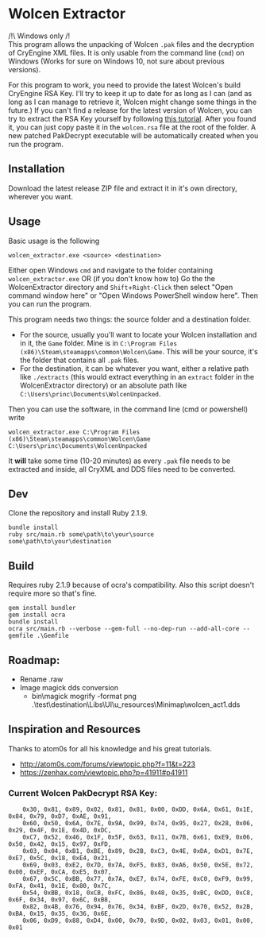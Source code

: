 # Wolcen Extractor

/!\ Windows only /!\
This program allows the unpacking of Wolcen `.pak` files and the decryption of CryEngine XML files. 
It is only usable from the command line (`cmd`) on Windows (Works for sure on Windows 10, not sure about previous versions).

For this program to work, you need to provide the latest Wolcen's build CryEngine RSA Key. 
I'll try to keep it up to date for as long as I can (and as long as I can manage to retrieve it, Wolcen might change some things in the future.)
If you can't find a release for the latest version of Wolcen, you can try to extract the RSA Key yourself by following [this tutorial](http://atom0s.com/forums/viewtopic.php?f=11&t=223).
After you found it, you can just copy paste it in the `wolcen.rsa` file at the root of the folder. A new patched PakDecrypt executable will be automatically created when you run the program.

## Installation

Download the latest release ZIP file and extract it in it's own directory, wherever you want.

## Usage

Basic usage is the following

```
wolcen_extractor.exe <source> <destination>
```


Either open Windows `cmd` and navigate to the folder containing `wolcen_extractor.exe`
OR (if you don't know how to)
Go the the WolcenExtractor directory and `Shift`+`Right-Click` then select "Open command window here" or "Open Windows PowerShell window here".
Then you can run the program. 

This program needs two things: the source folder and a destination folder. 
- For the source, usually you'll want to locate your Wolcen installation and in it, the `Game` folder. Mine is in `C:\Program Files (x86)\Steam\steamapps\common\Wolcen\Game`. This will be your source, it's the folder that contains all `.pak` files.
- For the destination, it can be whatever you want, either a relative path like `./extracts` (this would extract everything in an `extract` folder in the WolcenExtractor directory) or an absolute path like `C:\Users\princ\Documents\WolcenUnpacked`.

Then you can use the software, in the command line (cmd or powershell) write

```
wolcen_extractor.exe C:\Program Files (x86)\Steam\steamapps\common\Wolcen\Game C:\Users\princ\Documents\WolcenUnpacked
```

It **will** take some time (10-20 minutes) as every `.pak` file needs to be extracted and inside, all CryXML and DDS files need to be converted.

## Dev

Clone the repository and install Ruby 2.1.9.

```
bundle install
ruby src/main.rb some\path\to\your\source some\path\to\your\destination
```

## Build 

Requires ruby 2.1.9 because of ocra's compatibility. Also this script doesn't require more so that's fine.

```
gem install bundler
gem install ocra
bundle install
ocra src/main.rb --verbose --gem-full --no-dep-run --add-all-core --gemfile .\Gemfile
```


## Roadmap: 

- Rename .raw
- Image magick dds conversion
    - bin\magick mogrify -format png .\test\destination\Libs\UI\u_resources\Minimap\wolcen_act1.dds

## Inspiration and Resources

Thanks to atom0s for all his knowledge and his great tutorials.
- http://atom0s.com/forums/viewtopic.php?f=11&t=223
- https://zenhax.com/viewtopic.php?p=41911#p41911

### Current Wolcen PakDecrypt RSA Key:

```
    0x30, 0x81, 0x89, 0x02, 0x81, 0x81, 0x00, 0xDD, 0x6A, 0x61, 0x1E, 0x84, 0x79, 0xD7, 0xAE, 0x91,
    0x60, 0x50, 0x6A, 0x7E, 0x9A, 0x99, 0x74, 0x95, 0x27, 0x28, 0x06, 0x29, 0x4F, 0x1E, 0x4D, 0xDC,
    0xC7, 0x52, 0x46, 0x1F, 0x5F, 0x63, 0x11, 0x7B, 0x61, 0xE9, 0x06, 0x50, 0x42, 0x15, 0x97, 0xFD,
    0x03, 0x04, 0xB1, 0xBE, 0x89, 0x2B, 0xC3, 0x4E, 0xDA, 0xD1, 0x7E, 0xE7, 0x5C, 0x18, 0xE4, 0x21,
    0x69, 0x03, 0xE2, 0x7D, 0x7A, 0xF5, 0x83, 0xA6, 0x50, 0x5E, 0x72, 0x00, 0xEF, 0xCA, 0xE5, 0x07,
    0x67, 0x5C, 0xBB, 0x77, 0x7A, 0xE7, 0x74, 0xFE, 0xC0, 0xF9, 0x99, 0xFA, 0x41, 0x1E, 0x80, 0x7C,
    0x54, 0xBB, 0x18, 0xCB, 0xFC, 0x86, 0x48, 0x35, 0xBC, 0xDD, 0xC8, 0x6F, 0x34, 0x97, 0x6C, 0xB8,
    0x82, 0x4B, 0x76, 0x94, 0x76, 0x34, 0xBF, 0x2D, 0x70, 0x52, 0x2B, 0xBA, 0x15, 0x35, 0x36, 0x6E,
    0x06, 0xD9, 0x88, 0xD4, 0x00, 0x70, 0x9D, 0x02, 0x03, 0x01, 0x00, 0x01 
```